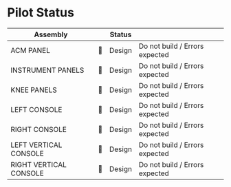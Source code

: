 # Pilot Status

| Assembly               |                 | Status |                                |
| ---------------------- | :-------------: | ------ | ------------------------------ |
| ACM PANEL              | :no_entry_sign: | Design | Do not build / Errors expected |
| INSTRUMENT PANELS      | :no_entry_sign: | Design | Do not build / Errors expected |
| KNEE PANELS            | :no_entry_sign: | Design | Do not build / Errors expected |
| LEFT CONSOLE           | :no_entry_sign: | Design | Do not build / Errors expected |
| RIGHT CONSOLE          | :no_entry_sign: | Design | Do not build / Errors expected |
| LEFT VERTICAL CONSOLE  | :no_entry_sign: | Design | Do not build / Errors expected |
| RIGHT VERTICAL CONSOLE | :no_entry_sign: | Design | Do not build / Errors expected |
